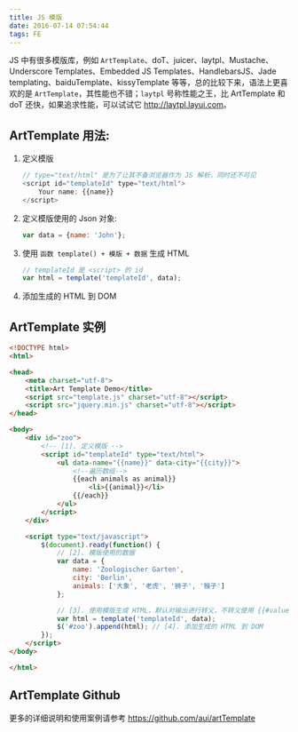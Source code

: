 ```yaml
---
title: JS 模版
date: 2016-07-14 07:54:44
tags: FE
---
```


JS 中有很多模版库，例如 `ArtTemplate`、doT、juicer、laytpl、Mustache、Underscore Templates、Embedded JS Templates、HandlebarsJS、Jade templating、baiduTemplate、kissyTemplate 等等，总的比较下来，语法上更喜欢的是 `ArtTemplate`，其性能也不错；`laytpl` 号称性能之王，比 ArtTemplate 和 doT 还快，如果追求性能，可以试试它 <http://laytpl.layui.com>。

<!--more-->

## ArtTemplate 用法:

1. 定义模版

    ```js
    // type="text/html" 是为了让其不备浏览器作为 JS 解析，同时还不可见
    <script id="templateId" type="text/html">
        Your name: {{name}}
    </script>
    ```
2. 定义模版使用的 Json 对象:

    ```js
    var data = {name: 'John'};
    ```
3. 使用 `函数 template() + 模版 + 数据` 生成 HTML

    ```js
    // templateId 是 <script> 的 id
    var html = template('templateId', data);
    ```
4. 添加生成的 HTML 到 DOM

## ArtTemplate 实例

```html
<!DOCTYPE html>
<html>

<head>
    <meta charset="utf-8">
    <title>Art Template Demo</title>
    <script src="template.js" charset="utf-8"></script>
    <script src="jquery.min.js" charset="utf-8"></script>
</head>

<body>
    <div id="zoo">
        <!-- [1]. 定义模版 -->
        <script id="templateId" type="text/html">
            <ul data-name="{{name}}" data-city="{{city}}">
                <!--遍历数组-->
                {{each animals as animal}}
                    <li>{{animal}}</li>
                {{/each}}
            </ul>
        </script>
    </div>

    <script type="text/javascript">
        $(document).ready(function() {
            // [2]. 模版使用的数据
            var data = {
                name: 'Zoologischer Garten',
                city: 'Berlin',
                animals: ['大象', '老虎', '狮子', '猴子']
            };

            // [3]. 使用模版生成 HTML，默认对输出进行转义，不转义使用 {{#value}}
            var html = template('templateId', data);
            $('#zoo').append(html); // [4]. 添加生成的 HTML 到 DOM
        });
    </script>
</body>

</html>
```

## ArtTemplate Github
更多的详细说明和使用案例请参考 <https://github.com/aui/artTemplate>
